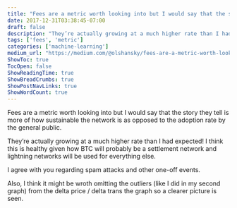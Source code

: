 ```yaml
---
title: "Fees are a metric worth looking into but I would say that the story they tell is more of how…"
date: 2017-12-31T03:38:45-07:00
draft: false
description: "They’re actually growing at a much higher rate than I had expected! I think this is healthy given how BTC will probably be a settlement…"
tags: ['fees', 'metric']
categories: ['machine-learning']
medium_url: "https://medium.com/@olshansky/fees-are-a-metric-worth-looking-into-but-i-would-say-that-the-story-they-tell-is-more-of-how-fde63f9045d4"
ShowToc: true
TocOpen: false
ShowReadingTime: true
ShowBreadCrumbs: true
ShowPostNavLinks: true
ShowWordCount: true
---
```


Fees are a metric worth looking into but I would say that the story they tell is more of how sustainable the network is as opposed to the adoption rate by the general public.

They’re actually growing at a much higher rate than I had expected! I think this is healthy given how BTC will probably be a settlement network and lightning networks will be used for everything else.

I agree with you regarding spam attacks and other one-off events.

Also, I think it might be wroth omitting the outliers (like I did in my second graph) from the delta price / delta trans the graph so a clearer picture is seen.